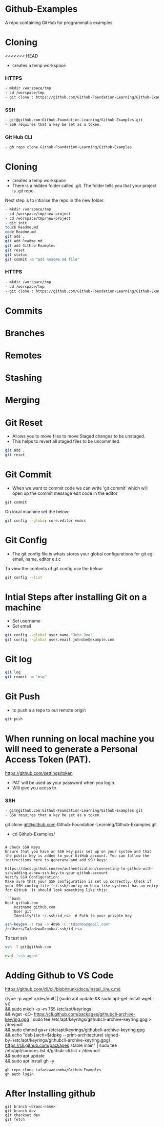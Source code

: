 # Github-Examples
A repo containing GitHub for programmatic examples
# Cloning

<<<<<<< HEAD
- creates a temp workspace 

### HTTPS
```sh
- mkdir /worspace/tmp
- cd /worspace/tmp
- git clone : https://github.com/Github-Foundation-Learning/Github-Examples.git
```

### SSH
```sh
- git@github.com:Github-Foundation-Learning/Github-Examples.git 
- SSH requires that a key be set as a token. 
```

### Git Hub CLI
```sh
- gh repo clone Github-Foundation-Learning/Github-Examples 
```

# Cloning

- creates a temp workspace 
- There is a hidden folder called .git. The folder tells you that your project is .git repo.

Next step is to intialise the repo in the new folder.

```sh
- mkdir /worspace/tmp
- cd /worspace/tmp/new-project
- cd /worspace/tmp/new-project 
- git init
touch Readme.md
code Readme.md 
git add .
git add Readme.md
git add Github-Examples
git reset
git status
git commit -m "add Readme.md file"

```

### HTTPS
```sh
- mkdir /worspace/tmp
- cd /worspace/tmp
- git clone : https://github.com/Github-Foundation-Learning/Github-Examples.git
```


# Commits

# Branches

# Remotes

# Stashing

# Merging

# Git Reset
- Allows you to move files to move Staged changes to be unstaged. 
- This helps to revert all staged files to be uncommited.

```sh
git add . 
git reset
```

# Git Commit

- When we want to commit code we can write 'git commit' which will open up the commit message edit code in the editor

```sh
git commit
```

On local machine set the below:

```sh
git config --globa; core.editor emacs
```

# Git Config
- The git config file is whats stores your global configurations for git eg: email, name, editor e.t.c

To view the contents of git config use the below:

```sh
git config --list
```

# Intial Steps after installing Git on a machine
- Set username
- Set email

```sh
git config --global user.name "John Doe"
git config --global user.email johndoe@example.com
```

# Git log

```sh
git log
git commit -m "msg"
```

# Git Push
- to push a a repo to out remote origin

```sh
git push
```

# When running on local machine you will need to generate a Personal Access Token (PAT).
https://github.com/settings/token 

- PAT will be used as your password when you login.
- Will give you acess to 

### SSH
```sh
- git@github.com:Github-Foundation-Learning/Github-Examples.git 
- SSH requires that a key be set as a token. 

```
git clone git@github.com:Github-Foundation-Learning/Github-Examples.git
- cd Github-Examples/
```

# Check SSH Keys
Ensure that you have an SSH key pair set up on your system and that the public key is added to your GitHub account. You can follow the instructions here to generate and add SSH keys: 

https://docs.github.com/en/authentication/connecting-to-github-with-ssh/adding-a-new-ssh-key-to-your-github-account 
Verify SSH Configuration:
Make sure that your SSH configuration is set up correctly. Check if your SSH config file (~/.ssh/config on Unix-like systems) has an entry for GitHub. It should look something like this:

```bash
Host github.com
    HostName github.com
    User git
    IdentityFile ~/.ssh/id_rsa  # Path to your private key
```

```sh
ssh-keygen -t rsa -b 4096 -C "tdzomba@gmail.com"
/c/Users/TafadzwaDzomba/.ssh/id_rsa
```

To test ssh 
```sh
ssh -T git@github.com
```

```sh
eval 'ssh-agent'
```

# Adding Github to VS Code

https://github.com/cli/cli/blob/trunk/docs/install_linux.md 


(type -p wget >/dev/null || (sudo apt update && sudo apt-get install wget -y)) \
&& sudo mkdir -p -m 755 /etc/apt/keyrings \
&& wget -qO- https://cli.github.com/packages/githubcli-archive-keyring.gpg | sudo tee /etc/apt/keyrings/githubcli-archive-keyring.gpg > /dev/null \
&& sudo chmod go+r /etc/apt/keyrings/githubcli-archive-keyring.gpg \
&& echo "deb [arch=$(dpkg --print-architecture) signed-by=/etc/apt/keyrings/githubcli-archive-keyring.gpg] https://cli.github.com/packages stable main" | sudo tee /etc/apt/sources.list.d/github-cli.list > /dev/null \
&& sudo apt update \
&& sudo apt install gh -y


```ssh
gh repo clone tafadzwadzomba/Github-Examples
gh auth login
```

# After Installing github

```ssh
git branch <branc-name>
git branch dev
git checkout dev
git fetch


